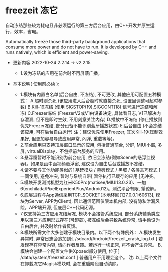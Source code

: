 # freezeit 冻它

自动冻结那些较为耗电且非必须运行的第三方后台应用，由C++开发并原生运行，效率，省电。

Automatically freeze those third-party background applications that consume more power and do not have to run. It is developed by C++ and runs natively, which is efficient and power-saving.


- 更新内容 2022-10-24 2.2.14 -> v2.2.15
  - 1.设为冻结的应用在前台时不再屏蔽广播。

- 基本说明( 使用前必读 ): 
  - 1.模块有内置白名单(后台自由, 不冻结), 不可更改, 其他应用可配置五种模式：
      A.超时则杀死  (该应用进入后台超时就直接杀死, 设置里调整可超时参数)
      B.Kill-19冻结 (使用 SIGSTOP(19),SIGCONT(18) 信号进行冻结和解冻)
      C.Freezer冻结 (FreezerV2或V1由设备决定, 具体看日志, V1已解决内存泄漏, 但不是即时生效, 不用刻意关注内存)
      D.播放中不冻结 (停止播放则优先Freezer冻结, 部分设备不能识别蓝牙播放状态)
      E.后台自由 (不会冻结该应用, 可在后台自由运行) 
      注：建议优先使用Freezer, 其次Kill-19(压制效果好, 但更加容易导致应用异常, 闪弹, 重载等等)。
  - 2.前台应用只支持顶层窗口显示的应用, 包括普通前台, 分屏, MIUI小窗, 多屏, virtualDisplay，不包括前台服务的应用。
  - 3.悬浮窗暂时不能识别为前台应用, 依旧会冻结(例如Scene的悬浮监视器)。如果是画中画视频悬浮窗, 建议设为自由后台或播放不冻结。
  - 4.请不要与其他功能类似的[ 墓碑模块 / 墓碑模式 / 黑域 / 各类乖巧模式 ]一同使用, 避免冲突, 暂时与系统自带[ 暂停执行已缓存的应用 ]无冲突。
  - 5.模块开发测试机型为红米K50Pro(matisee/MIUI13.0.23)、一加6(enchilada/PixelExperientPlus/Android12)。测试平台有限, 望谅解。
  - 6.底层进程与App通信采用TCP_SOCKET(本地环回[127.0.0.1:60613], 模块为Server, APP为Client), 因此通信范围仅限本机内部, 没有隐私泄漏风险。APP端开源, 但底层C++代码闭源。
  - 7.仅支持第三方应用冻结解冻, 模块不会接管系统应用, 部分系统辅助类应用以第三方应用形式存在(可卸载), 被冻结后会导致系统异常, 请手动设为自由后台, 并及时给作者反馈。
  - 8.模块所需文件大多创建于模块目录内。以下两个特殊例外：
      A.模块发生异常时, 异常日志会追加到:[ /sdcard/Android/freezeit_crash_log.txt ] 若发现存在异常内容, 请向作者反馈。若运行一切正常, 将不会产生异常。
      B.模块会创建一个配置文件供Xposed部分使用, 位于[ /data/system/freezeit.conf ] 普通用户不用理会这个。
      注: 以上两个文件在卸载冻它Magisk模块时, 会在重启阶段自动清除。
